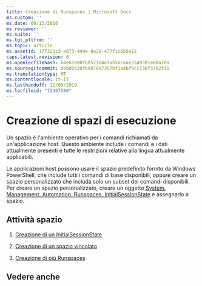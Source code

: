 ```yaml
---
title: Creazione di Runspaces | Microsoft Docs
ms.custom: ''
ms.date: 09/13/2016
ms.reviewer: ''
ms.suite: ''
ms.tgt_pltfrm: ''
ms.topic: article
ms.assetid: 17f323c3-e873-449e-8a28-477f1c6b5e12
caps.latest.revision: 6
ms.openlocfilehash: b4e61600f68521e4e7ab56ceae3349381e88a70a
ms.sourcegitcommit: debd2b38fb8070a7357bf1a4bf9cc736f3702f31
ms.translationtype: MT
ms.contentlocale: it-IT
ms.lasthandoff: 12/05/2019
ms.locfileid: "72367580"
---
```

# <a name="creating-runspaces"></a>Creazione di spazi di esecuzione

Un spazio è l'ambiente operativo per i comandi richiamati da un'applicazione host. Questo ambiente include i comandi e i dati attualmente presenti e tutte le restrizioni relative alla lingua attualmente applicabili.

 Le applicazioni host possono usare il spazio predefinito fornito da Windows PowerShell, che include tutti i comandi di base disponibili, oppure creare un spazio personalizzato che includa solo un subset dei comandi disponibili. Per creare un spazio personalizzato, creare un oggetto [System. Management. Automation. Runspaces. InitialSessionState](/dotnet/api/System.Management.Automation.Runspaces.InitialSessionState) e assegnarlo a spazio.

## <a name="runspace-tasks"></a>Attività spazio

1. [Creazione di un InitialSessionState](./creating-an-initialsessionstate.md)

2. [Creazione di un spazio vincolato](./creating-a-constrained-runspace.md)

3. [Creazione di più Runspaces](./creating-multiple-runspaces.md)

## <a name="see-also"></a>Vedere anche
